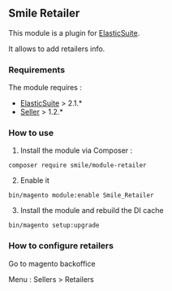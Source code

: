 ## Smile Retailer

This module is a plugin for [ElasticSuite](https://github.com/Smile-SA/elasticsuite).

It allows to add retailers info.

### Requirements

The module requires :

- [ElasticSuite](https://github.com/Smile-SA/elasticsuite) > 2.1.*
- [Seller](https://github.com/Smile-SA/magento2-module-seller) > 1.2.*

### How to use

1. Install the module via Composer :

``` composer require smile/module-retailer ```

2. Enable it

``` bin/magento module:enable Smile_Retailer ```

3. Install the module and rebuild the DI cache

``` bin/magento setup:upgrade ```

### How to configure retailers

Go to magento backoffice

Menu : Sellers > Retailers
